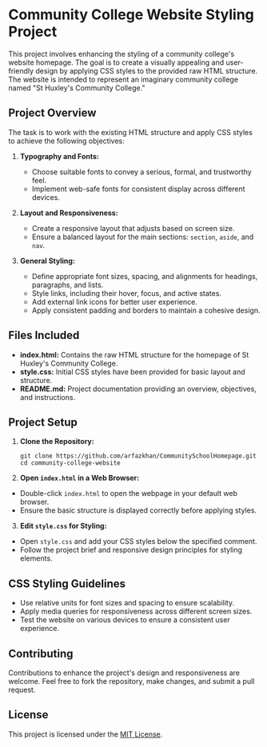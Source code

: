 # Community College Website Styling Project

This project involves enhancing the styling of a community college's website homepage. The goal is to create a visually appealing and user-friendly design by applying CSS styles to the provided raw HTML structure. The website is intended to represent an imaginary community college named "St Huxley's Community College."

## Project Overview

The task is to work with the existing HTML structure and apply CSS styles to achieve the following objectives:

1. **Typography and Fonts:**
   - Choose suitable fonts to convey a serious, formal, and trustworthy feel.
   - Implement web-safe fonts for consistent display across different devices.

2. **Layout and Responsiveness:**
   - Create a responsive layout that adjusts based on screen size.
   - Ensure a balanced layout for the main sections: `section`, `aside`, and `nav`.

3. **General Styling:**
   - Define appropriate font sizes, spacing, and alignments for headings, paragraphs, and lists.
   - Style links, including their hover, focus, and active states.
   - Add external link icons for better user experience.
   - Apply consistent padding and borders to maintain a cohesive design.

## Files Included

- **index.html:** Contains the raw HTML structure for the homepage of St Huxley's Community College.
- **style.css:** Initial CSS styles have been provided for basic layout and structure.
- **README.md:** Project documentation providing an overview, objectives, and instructions.

## Project Setup

1. **Clone the Repository:**
    ```
    git clone https://github.com/arfazkhan/CommunitySchoolHomepage.git
    cd community-college-website

2. **Open `index.html` in a Web Browser:**
- Double-click `index.html` to open the webpage in your default web browser.
- Ensure the basic structure is displayed correctly before applying styles.

3. **Edit `style.css` for Styling:**
- Open `style.css` and add your CSS styles below the specified comment.
- Follow the project brief and responsive design principles for styling elements.

## CSS Styling Guidelines

- Use relative units for font sizes and spacing to ensure scalability.
- Apply media queries for responsiveness across different screen sizes.
- Test the website on various devices to ensure a consistent user experience.

## Contributing

Contributions to enhance the project's design and responsiveness are welcome. Feel free to fork the repository, make changes, and submit a pull request.

## License

This project is licensed under the [MIT License](LICENSE).
